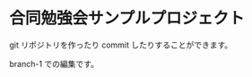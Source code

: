 合同勉強会サンプルプロジェクト
============================


git リポジトリを作ったり commit したりすることができます。

branch-1 での編集です。
